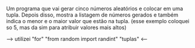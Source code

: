 Um programa que vai gerar cinco números aleatórios e colocar em uma tupla. Depois disso, mostra a listagem de números gerados e também indica o menor e o maior valor que estão na tupla.
(esse exemplo coloquei so 5, mas da sim para atribuir valores mais altos)

--> utilizei "for" "from random import randint" "tuplas" <--
